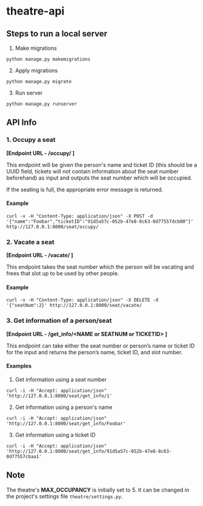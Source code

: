 # theatre-api
## Steps to run a local server

1. Make migrations
```shell
python manage.py makemigrations
```
2. Apply migrations
```shell
python manage.py migrate
```
3. Run server
```shell
python manage.py runserver
```

## API Info

### 1. Occupy a seat
**[Endpoint URL - /occupy/ ]**

This endpoint will be given the person's name and ticket ID (this should be a UUID field, tickets will not contain information about the seat number beforehand) as input and outputs the seat number which will be occupied.

If the seating is full, the appropriate error message is returned.

#### Example
```shell
curl -v -H "Content-Type: application/json" -X POST -d '{"name":"Foobar","ticketID":"91d5a57c-052b-47e8-8c63-0d77557dcb00"}' http://127.0.0.1:8000/seat/occupy/
```

### 2. Vacate a seat
**[Endpoint URL - /vacate/ ]**

This endpoint takes the seat number which the person will be vacating and frees that slot up to be used by other people.

#### Example
```shell
curl -v -H "Content-Type: application/json" -X DELETE -d '{"seatNum":2}' http://127.0.0.1:8000/seat/vacate/
```
### 3. Get information of a person/seat
**[Endpoint URL - /get_info/\<NAME or SEATNUM or TICKETID\> ]**

This endpoint can take either the seat number or person’s name or ticket ID for the input and returns the person’s name, ticket ID, and slot number.

#### Examples
1. Get information using a seat number
```shell
curl -i -H "Accept: application/json" 'http://127.0.0.1:8000/seat/get_info/1'
```

2. Get information using a person's name
```shell
curl -i -H "Accept: application/json" 'http://127.0.0.1:8000/seat/get_info/Foobar'
```

3. Get information using a ticket ID
```shell
curl -i -H "Accept: application/json" 'http://127.0.0.1:8000/seat/get_info/91d5a57c-052b-47e8-8c63-0d77557cbaa1'
```

## Note
The theatre's **MAX_OCCUPANCY** is initially set to 5. It can be changed in the project's settings file ``theatre/settings.py``.